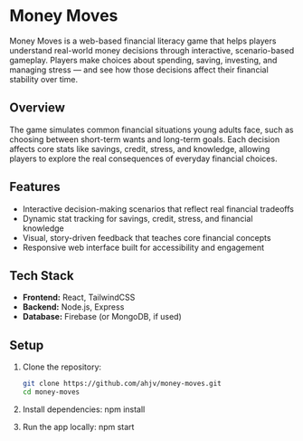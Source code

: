 # Money Moves

Money Moves is a web-based financial literacy game that helps players understand real-world money decisions through interactive, scenario-based gameplay. Players make choices about spending, saving, investing, and managing stress — and see how those decisions affect their financial stability over time.

## Overview
The game simulates common financial situations young adults face, such as choosing between short-term wants and long-term goals. Each decision affects core stats like savings, credit, stress, and knowledge, allowing players to explore the real consequences of everyday financial choices.

## Features
- Interactive decision-making scenarios that reflect real financial tradeoffs  
- Dynamic stat tracking for savings, credit, stress, and financial knowledge  
- Visual, story-driven feedback that teaches core financial concepts  
- Responsive web interface built for accessibility and engagement  

## Tech Stack
- **Frontend:** React, TailwindCSS  
- **Backend:** Node.js, Express  
- **Database:** Firebase (or MongoDB, if used)  

## Setup
1. Clone the repository:
   ```bash
   git clone https://github.com/ahjv/money-moves.git
   cd money-moves

2. Install dependencies:
    npm install

3. Run the app locally:
    npm start
